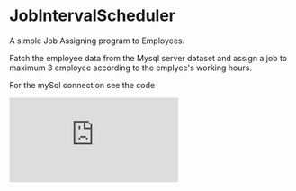# JobIntervalScheduler

A simple Job Assigning program to Employees.

Fatch the employee data from the Mysql server dataset and assign a job to maximum 3 employee according to the emplyee's working hours.

For the mySql connection see the code

![FLow](https://github.com/vaibhav253/JobIntervalScheduler/blob/master/DBconnection.py)
